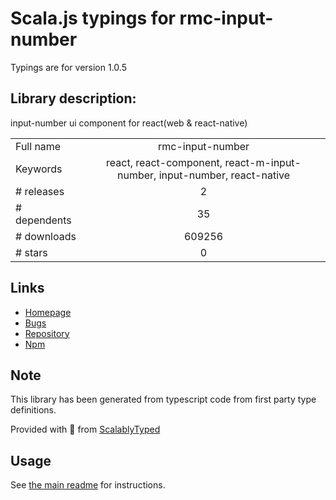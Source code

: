 
# Scala.js typings for rmc-input-number

Typings are for version 1.0.5

## Library description:
input-number ui component for react(web & react-native)

|                    |                 |
| ------------------ | :-------------: |
| Full name          | rmc-input-number |
| Keywords           | react, react-component, react-m-input-number, input-number, react-native |
| # releases         | 2 |
| # dependents       | 35 |
| # downloads        | 609256 |
| # stars            | 0 |

## Links
- [Homepage](https://github.com/react-component/m-input-number)
- [Bugs](http://github.com/react-component/m-input-number/issues)
- [Repository](https://github.com/react-component/m-input-number)
- [Npm](https://www.npmjs.com/package/rmc-input-number)
    


## Note
This library has been generated from typescript code from first party type definitions.

Provided with :purple_heart: from [ScalablyTyped](https://github.com/oyvindberg/ScalablyTyped)

## Usage
See [the main readme](../../readme.md) for instructions.


